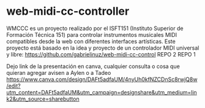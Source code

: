 # web-midi-cc-controller
WMCCC es un proyecto realizado por el ISFT151 (Instituto Superior de Formación Técnica 151) para controlar instrumentos musicales MIDI compatibles desde la web con diferentes interfaces artísticas. Este proyecto está basado en la idea y proyecto de un controlador MIDI universal y libre: https://github.com/gabrielinuz/web-midi-cc-control
REPO 2
REPO 1

Dejo link de la presentación en canva, cualquier consulta o cosa que quieran agregar avisen a Aylen o a Tadeo
https://www.canva.com/design/DAFt5adfaUM/4nyUh0kfNZCDnSc8rwjQ8w/edit?utm_content=DAFt5adfaUM&utm_campaign=designshare&utm_medium=link2&utm_source=sharebutton